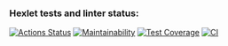 ### Hexlet tests and linter status:

[![Actions Status](https://github.com/DiMazurenko/frontend-project-lvl2/workflows/hexlet-check/badge.svg)](https://github.com/DiMazurenko/frontend-project-lvl2/actions) [![Maintainability](https://api.codeclimate.com/v1/badges/5d12133282dd63937149/maintainability)](https://codeclimate.com/github/DiMazurenko/frontend-project-lvl2/maintainability) [![Test Coverage](https://api.codeclimate.com/v1/badges/5d12133282dd63937149/test_coverage)](https://codeclimate.com/github/DiMazurenko/frontend-project-lvl2/test_coverage) [![CI](https://github.com/DiMazurenko/frontend-project-lvl2/actions/workflows/CI.yml/badge.svg?branch=main)](https://github.com/DiMazurenko/frontend-project-lvl2/actions/workflows/CI.yml)
